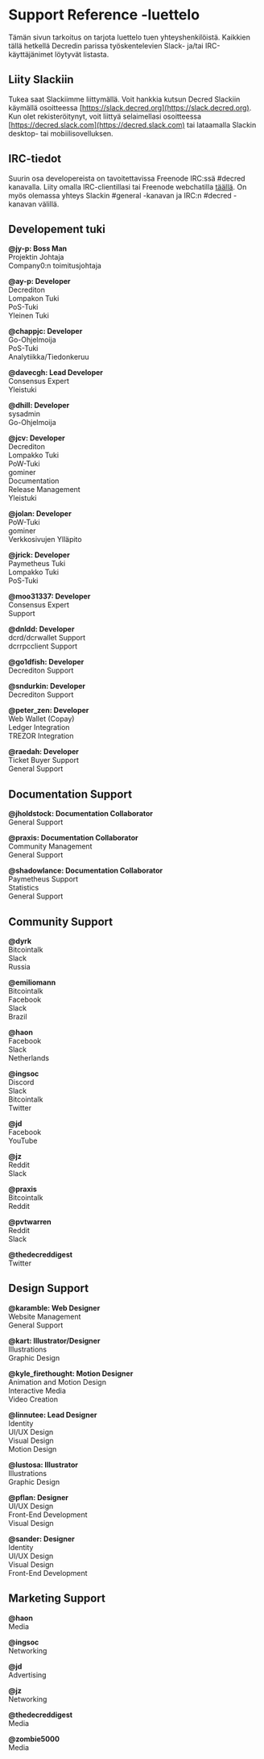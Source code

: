 # Support Reference -luettelo

Tämän sivun tarkoitus on tarjota luettelo tuen yhteyshenkilöistä. Kaikkien tällä hetkellä Decredin parissa työskentelevien Slack- ja/tai IRC-käyttäjänimet löytyvät listasta.

## Liity Slackiin

Tukea saat Slackiimme liittymällä. Voit hankkia kutsun Decred Slackiin käymällä osoitteessa [https://slack.decred.org](https://slack.decred.org). Kun olet rekisteröitynyt, voit liittyä selaimellasi osoitteessa [https://decred.slack.com](https://decred.slack.com) tai lataamalla Slackin desktop- tai mobiilisovelluksen.

## IRC-tiedot

Suurin osa developereista on tavoitettavissa Freenode IRC:ssä #decred kanavalla. Liity omalla IRC-clientillasi tai Freenode webchatilla [täällä](https://webchat.freenode.net/?channels=decred&uio=d4). On myös olemassa yhteys Slackin #general -kanavan ja IRC:n #decred -kanavan välillä.

## Developement tuki

**@jy-p: Boss Man** <br />
Projektin Johtaja <br />
Company0:n toimitusjohtaja

**@ay-p: Developer**<br />
Decrediton<br />
Lompakon Tuki<br />
PoS-Tuki<br />
Yleinen Tuki

**@chappjc: Developer** <br />
Go-Ohjelmoija<br />
PoS-Tuki<br />
Analytiikka/Tiedonkeruu

**@davecgh: Lead Developer** <br />
Consensus Expert<br />
Yleistuki

**@dhill: Developer** <br />
sysadmin<br />
Go-Ohjelmoija

**@jcv: Developer** <br />
Decrediton<br />
Lompakko Tuki<br />
PoW-Tuki<br />
gominer<br />
Documentation<br />
Release Management<br />
Yleistuki

**@jolan: Developer** <br />
PoW-Tuki<br />
gominer<br /> 
Verkkosivujen Ylläpito

**@jrick: Developer** <br />
Paymetheus Tuki<br />
Lompakko Tuki<br /> 
PoS-Tuki

**@moo31337: Developer** <br />
Consensus Expert<br />
Support

**@dnldd: Developer** <br />
dcrd/dcrwallet Support<br />
dcrrpcclient Support

**@go1dfish: Developer** <br />
Decrediton Support

**@sndurkin: Developer** <br />
Decrediton Support

**@peter_zen: Developer** <br />
Web Wallet (Copay) <br />
Ledger Integration <br />
TREZOR Integration

**@raedah: Developer** <br />
Ticket Buyer Support<br />
General Support

## Documentation Support

**@jholdstock: Documentation Collaborator** <br />
General Support

**@praxis: Documentation Collaborator** <br />
Community Management<br />
General Support

**@shadowlance: Documentation Collaborator** <br />
Paymetheus Support<br />
Statistics<br />
General Support

## Community Support

**@dyrk**<br />
Bitcointalk<br />
Slack<br />
Russia

**@emiliomann**<br />
Bitcointalk<br />
Facebook<br />
Slack<br />
Brazil

**@haon**<br />
Facebook<br />
Slack<br />
Netherlands

**@ingsoc**<br />
Discord<br />
Slack<br />
Bitcointalk<br />
Twitter

**@jd**<br />
Facebook<br />
YouTube

**@jz**<br />
Reddit<br />
Slack

**@praxis**<br />
Bitcointalk<br />
Reddit

**@pvtwarren**<br />
Reddit<br />
Slack

**@thedecreddigest**<br />
Twitter

## Design Support

**@karamble: Web Designer** <br />
Website Management<br />
General Support 

**@kart: Illustrator/Designer** <br />
Illustrations <br />
Graphic Design

**@kyle_firethought: Motion Designer** <br />
Animation and Motion Design <br />
Interactive Media <br />
Video Creation

**@linnutee: Lead Designer** <br />
Identity<br />
UI/UX Design<br />
Visual Design<br />
Motion Design

**@lustosa: Illustrator** <br />
Illustrations <br />
Graphic Design

**@pflan: Designer** <br />
UI/UX Design<br />
Front-End Development<br />
Visual Design

**@sander: Designer** <br />
Identity<br />
UI/UX Design<br />
Visual Design<br />
Front-End Development

## Marketing Support

**@haon**<br />
Media

**@ingsoc**<br />
Networking

**@jd**<br />
Advertising

**@jz**<br />
Networking

**@thedecreddigest**<br />
Media

**@zombie5000**<br />
Media
